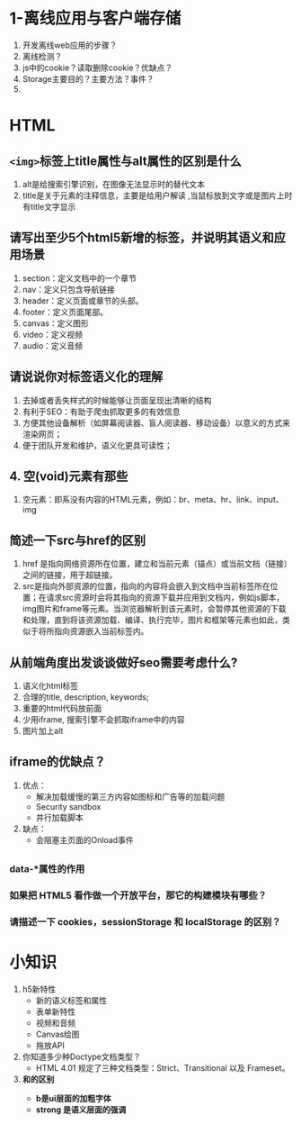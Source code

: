 # 1-离线应用与客户端存储

1. 开发离线web应用的步骤？
2. 离线检测？
3. js中的cookie？读取删除cookie？优缺点？
4. Storage主要目的？主要方法？事件？
5. 

# HTML

## `<img>`标签上title属性与alt属性的区别是什么 

1. alt是给搜索引擎识别，在图像无法显示时的替代文本
2. title是关于元素的注释信息，主要是给用户解读 ,当鼠标放到文字或是图片上时有title文字显示 

## 请写出至少5个html5新增的标签，并说明其语义和应用场景 

1. section：定义文档中的一个章节
2. nav：定义只包含导航链接
3. header：定义页面或章节的头部。
4. footer：定义页面尾部。
5. canvas：定义图形
6. video：定义视频
7. audio：定义音频

##  请说说你对标签语义化的理解

1. 去掉或者丢失样式的时候能够让页面呈现出清晰的结构
2. 有利于SEO：有助于爬虫抓取更多的有效信息
3. 方便其他设备解析（如屏幕阅读器、盲人阅读器、移动设备）以意义的方式来渲染网页；
4. 便于团队开发和维护，语义化更具可读性；

## 4.  空(void)元素有那些

1. 空元素：即系没有内容的HTML元素，例如：br、meta、hr、link、input、img

## 简述一下src与href的区别

1. href 是指向网络资源所在位置，建立和当前元素（锚点）或当前文档（链接）之间的链接，用于超链接。
2. src是指向外部资源的位置，指向的内容将会嵌入到文档中当前标签所在位置；在请求src资源时会将其指向的资源下载并应用到文档内，例如js脚本，img图片和frame等元素。当浏览器解析到该元素时，会暂停其他资源的下载和处理，直到将该资源加载、编译、执行完毕，图片和框架等元素也如此，类似于将所指向资源嵌入当前标签内。

## 从前端角度出发谈谈做好seo需要考虑什么?

1. 语义化html标签
2. 合理的title, description, keywords;
3. 重要的html代码放前面
4. 少用iframe, 搜索引擎不会抓取iframe中的内容
5. 图片加上alt

## iframe的优缺点？

1. 优点：
	- 解决加载缓慢的第三方内容如图标和广告等的加载问题
	- Security sandbox
	- 并行加载脚本
2. 缺点：
	- 会阻塞主页面的Onload事件



## 

### data-*属性的作用



### 如果把 HTML5 看作做一个开放平台，那它的构建模块有哪些？



###  请描述一下 cookies，sessionStorage 和 localStorage 的区别？

# 小知识

1. h5新特性
	- 新的语义标签和属性
	- 表单新特性
	- 视频和音频
	- Canvas绘图
	- 拖放API
2. 你知道多少种Doctype文档类型？
	-  HTML 4.01 规定了三种文档类型：Strict、Transitional 以及 Frameset。
3. <b>和<strong>的区别
	- b是ui层面的加粗字体
	- strong 是语义层面的强调